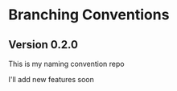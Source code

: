 # Branching Conventions 

## Version 0.2.0

This is my naming convention repo

I'll add new features soon